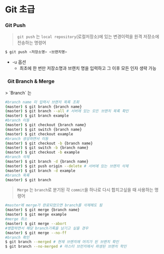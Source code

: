 <h1>
    Git 초급
</h1>
<h3>
    Git Push
</h3>


> `git push` 는 `local repository`(로컬저장소)에 있는 변경이력을 원격 저장소에 전송하는 명령어

```bash
$ git push <저장소명> <브랜치명>
```
* -u 옵션
  * 최초에 한 번만 저장소명과 브랜치 명을 입력하고 그 이후 모든 인자 생략 가능
<h3>    Git Branch & Merge</h3>
> `Branch` 는

```bash 
#branch name 미 입력시 브랜치 목록 조회
(master) $ git branch {branch name}
(master) $ git branch --all # 서버에 있는 모든 브랜치 목록 확인
(master) $ git branch example
#branch 이동
(master) $ git checkout {branch name}
(master) $ git switch {branch name}
(master) $ git checkout example
#branch 생성하면서 이동
(master) $ git checkout -b {branch name}
(master) $ git switch -b {branch name}
(master) $ git checkout -b example
#branch 삭제
(master) $ git branch -d {branch name}
(master) $ git push origin --delete # 서버에 있는 브랜치 삭제
(master) $ git branch -d example
#branch 목록
(master) $ git branch
```

> `Merge` 는  `branch`로 분기된 각 `commit`을 하나로 다시 합치고싶을 때 사용하는 명령어
```bash
#master에 merge가 완료되었으면 branch를 삭제해도 됨
(master) $ git merge {branch name}
(master) $ git merge example
#merge 취소
(master) $ git merge --abort
#병합하면서 해당 branch기록을 남기고 싶을 경우
(master) $ git merge --no-ff
#branch 확인
$ git branch --merged # 현재 브랜치에 머지가 된 브랜치 확인
$ git branch --no-merged # 마스터 브런치에서 파생된 브랜치 학인
```

